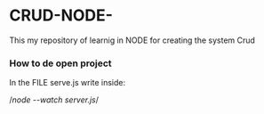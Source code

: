 # CRUD-NODE-

This my repository of learnig in NODE for creating the system Crud 

### How to de open project

In the FILE serve.js write inside:

/*node --watch server.js*/
